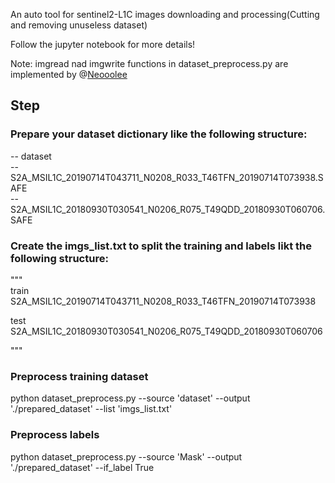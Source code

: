 An auto tool for sentinel2-L1C images downloading and processing(Cutting and removing unuseless dataset)

Follow the jupyter notebook for more details!

Note: imgread nad imgwrite functions in dataset_preprocess.py are implemented by @[Neooolee](https://github.com/Neooolee)


## Step

### Prepare your dataset dictionary like the following structure:  
-- dataset  
   -- S2A_MSIL1C_20190714T043711_N0208_R033_T46TFN_20190714T073938.SAFE   
   -- S2A_MSIL1C_20180930T030541_N0206_R075_T49QDD_20180930T060706.SAFE  

### Create the imgs_list.txt to split the training and labels likt the following structure:  
"""  
train  
S2A_MSIL1C_20190714T043711_N0208_R033_T46TFN_20190714T073938  

test  
S2A_MSIL1C_20180930T030541_N0206_R075_T49QDD_20180930T060706  
  
"""

### Preprocess training dataset 
python dataset_preprocess.py --source 'dataset' --output './prepared_dataset' --list 'imgs_list.txt'

### Preprocess labels 
python dataset_preprocess.py --source 'Mask' --output './prepared_dataset'  --if_label True
